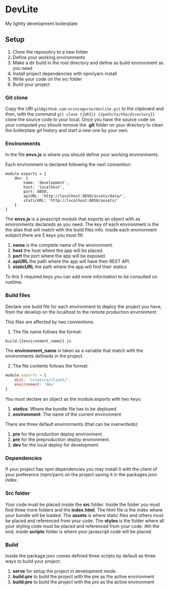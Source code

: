 # DevLite

My lightly development boilerplate

## Setup

1. Clone the reposotiry to a new folder
2. Define your working environments
2. Make a dir build in the root directory and define as build environment as you need
3. Install project dependencies with npm/yarn install
4. Write your code on the src folder
5. Build your project

### Git clone

Copy the URI ```git@github.com:orzocogorzo/devlite.git``` to the clipboard and then, with the command ```git clone {{URI}} {{path/to/the/directory}}``` clone the source code to your local.
Once you have the source code on your computed you should remove the **.git** folder on your directory to clean the boilerplate git history and start a new one by your own.

### Environments

In the file **envs.js** is where you should define your working environments.

Each environment is declared following the next convention:

```javascrpt
module.exports = {
    dev: {
        name: 'development',
        host: 'localhost',
        port: 8050,
        apiURL: 'http://localhost:8050/assets/data/',
        staticURL: 'http://localhost:8050/assets/'
    }
}
```

The **envs.js** is a javascript module that exports an object with as environments declareds as you need. The key of each environment is the the alias that will match with the build files info. Inside each environment eobject there are 5 keys you must fill:

1. **name** is the complete name of the environment. 
2. **host** the host where the app will be placed.
3. **port** the port where the app will be exposed.
4. **apiURL** the path where the app will have their REST API.
5. **staticURL** the path where the app will find their statics

To this 5 required keys you can add more information to be consulted on runtime.

### Build files

Declare one build file for each environment to deploy the project you have, from the develop on the localhost to the remote production environment.

This files are affected by two conventions:

1. The file name follows the format:

```build.{{environment_name}}.js```

The **environment_name** is taken as a variable that match with the environments defineds in the project.

2. The file contents follows the format:

```javascript
module.exports = {
    dist: '/statics/client/',
    environment: 'dev'
}
```

You must declare an object as the module.exports with two keys:

1. **statics**: Where the bundle file has to be deployed
2. **environment**: The name of the current environment

There are three default environments (that can be overwriteds): 

1. **pro** for the production deploy environment.
2. **pre** for the preproduction deploy environment.
3. **dev** for the local deploy for development.

### Dependencies

If your project has npm dependencies you may install it with the client of your preference (npm/yarn) on the project saving it in the packages.json index.

### Src folder

Your code must be placed inside the **src** folder. Inside the folder you must find three more folders and the **index.html**. The html file is the index where your bundle will be loaded. The **assets** is where static files and others must be placed and referenced from your code. The **styles** is the folder where all your styling code must be placed and referenced from your code. Ath the end, inside **scripts** folder is where your javascript code will be placed.

### Build

Inside the package.json comes defined three scripts by default as three ways to build your project:

1. **serve** for setup the project in development mode.
2. **build:pre** to build the project with the pre as the active environment
3. **build:pro** to build the project with the pro as the active environment

